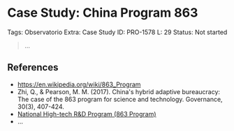# Case Study: China Program 863

Tags: Observatorio
Extra: Case Study
ID: PRO-1578
L: 29
Status: Not started

> …
> 

## References

- https://en.wikipedia.org/wiki/863_Program
- Zhi, Q., & Pearson, M. M. (2017). China's hybrid adaptive bureaucracy: The case of the 863 program for science and technology. Governance, 30(3), 407-424.
- [National High-tech R&D Program (863 Program)](https://en.most.gov.cn/programmes1/)
- …